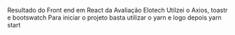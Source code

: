 Resultado do Front end em React da Avaliação Elotech
  Utilzei o Axios, toastr e bootswatch
    Para iniciar o projeto basta utilizar o yarn e logo depois yarn start
